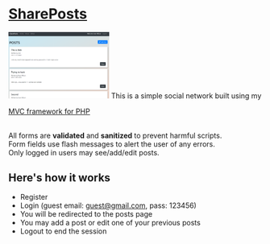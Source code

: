 # [SharePosts](https://limitless-bayou-30385.herokuapp.com/)
<img src="./public/images/shareposts.PNG" width="200px">
This is a simple social network built using my 

[MVC framework for PHP](https://github.com/EwilsonS/wilsonmvcphp)

<br>All forms are <strong>validated</strong> and <strong>sanitized</strong> to prevent harmful scripts.<br>
Form fields use flash messages to alert the user of any errors.<br>
Only logged in users may see/add/edit posts.<br>

## Here's how it works
* Register 
* Login (guest email: guest@gmail.com,  pass: 123456)
* You will be redirected to the posts page
* You may add a post or edit one of your previous posts
* Logout to end the session